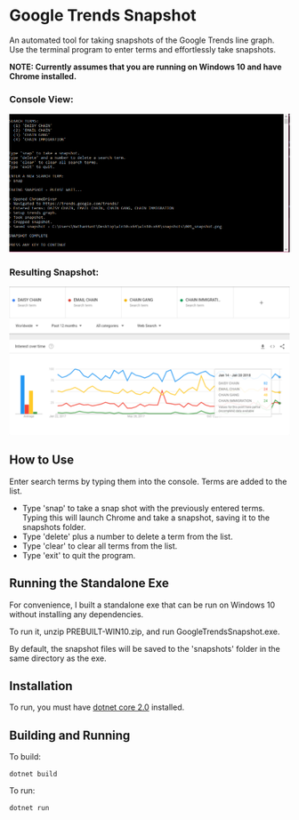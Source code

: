 # Google Trends Snapshot
An automated tool for taking snapshots of the Google Trends line graph.
Use the terminal program to enter terms and effortlessly take snapshots.

**NOTE: Currently assumes that you are running on Windows 10 and have Chrome installed.**

### Console View:
![alt text](https://github.com/NathanTaylorHunt/GoogleTrendsSnapshot/raw/master/screenshot-console.png "Console Screenshot")

### Resulting Snapshot:
![alt text](https://github.com/NathanTaylorHunt/GoogleTrendsSnapshot/raw/master/screenshot-graph.png "Console Screenshot")

## How to Use
Enter search terms by typing them into the console.  Terms are added to the list.

+ Type 'snap' to take a snap shot with the previously entered terms.  Typing this will launch Chrome and take a snapshot, saving it to the snapshots folder.
+ Type 'delete' plus a number to delete a term from the list.
+ Type 'clear' to clear all terms from the list.
+ Type 'exit' to quit the program.

## Running the Standalone Exe
For convenience, I built a standalone exe that can be run on Windows 10 without installing any dependencies.

To run it, unzip PREBUILT-WIN10.zip, and run GoogleTrendsSnapshot.exe.

By default, the snapshot files will be saved to the 'snapshots' folder in the same directory as the exe.

## Installation
To run, you must have [dotnet core 2.0](https://github.com/dotnet/core/blob/master/release-notes/download-archives/2.0.0-download.md) installed.

## Building and Running

To build:
```
dotnet build
```

To run:
```
dotnet run
```